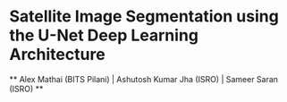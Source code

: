 # Satellite Image Segmentation using the U-Net Deep Learning Architecture
** Alex Mathai (BITS Pilani) | Ashutosh Kumar Jha (ISRO) | Sameer Saran (ISRO) **


